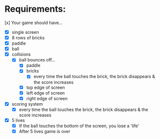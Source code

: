 # Requirements:

[x] Your game should have...

- [x] single screen
- [x] 8 rows of bricks
- [x] paddle
- [x] ball
- [x] collisions
  - [x] ball bounces off...
    - [x] paddle
    - [x] bricks
      - [x] every time the ball touches the brick, the brick disappears & the score increases
    - [x] top edge of screen
    - [x] left edge of screen
    - [x] right edge of screen
- [x] scoring system
  - [x] every time the ball touches the brick, the brick disappears & the score increases
- [x] 5 lives
  - [x] If the ball touches the bottom of the screen, you lose a 'life'
  - [x] After 5 lives game is over
